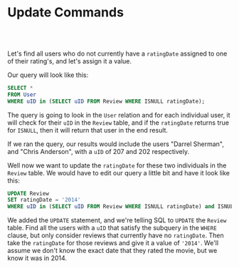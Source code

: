 # Update Commands

<br>
<br>

Let's find all users who do not currently have a `ratingDate` assigned to one of their rating's, and let's assign it a value.

Our query will look like this:

```sql
SELECT *
FROM User
WHERE uID in (SELECT uID FROM Review WHERE ISNULL ratingDate);
```

The query is going to look in the `User` relation and for each individual user, it will check for their `uID` in the `Review` table, and if the `ratingDate` returns true for `ISNULL`, then it will return that user in the end result.

If we ran the query, our results would include the users "Darrel Sherman", and "Chris Anderson", with a `uID` of 207 and 202 respectively.

Well now we want to update the `ratingDate` for these two individuals in the `Review` table. We would have to edit our query a little bit and have it look like this:

```sql
UPDATE Review
SET ratingDate = '2014'
WHERE uID in (SELECT uID FROM Review WHERE ISNULL ratingDate) and ISNULL ratingDate;
```

We added the `UPDATE` statement, and we're telling SQL to `UPDATE` the `Review` table. Find all the users with a `uID` that satisfy the subquery in the `WHERE` clause, but only consider reviews that currently have no `ratingDate`. Then take the `ratingDate` for those reviews and give it a value of `'2014'`. We'll assume we don't know the exact date that they rated the movie, but we know it was in 2014.
